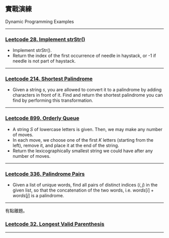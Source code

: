 ## 實戰演練

Dynamic Programming Examples

---

### [Leetcode 28. Implement strStr()](https://leetcode.com/problems/implement-strstr/description/)

* Implement strStr().
* Return the index of the first occurrence of needle in haystack, or -1 if needle is not part of haystack.

---

### [Leetcode 214. Shortest Palindrome](https://leetcode.com/problems/shortest-palindrome/description/)

* Given a string $s$, you are allowed to convert it to a palindrome by adding characters in front of it. Find and return the shortest palindrome you can find by performing this transformation.

---

### [Leetcode 899. Orderly Queue](https://leetcode.com/problems/orderly-queue/description/)

* A string $S$ of lowercase letters is given.  Then, we may make any number of moves.
* In each move, we choose one of the first $K$ letters (starting from the left), remove it, and place it at the end of the string.
* Return the lexicographically smallest string we could have after any number of moves.

---

### [Leetcode 336. Palindrome Pairs](https://leetcode.com/problems/palindrome-pairs/description/)

* Given a list of unique words, find all pairs of distinct indices $(i, j)$ in the given list, so that the concatenation of the two words, i.e. $words[i] + words[j]$ is a palindrome.

---

有點離題。

### [Leetcode 32. Longest Valid Parenthesis](https://leetcode.com/problems/longest-valid-parentheses/description/)

---